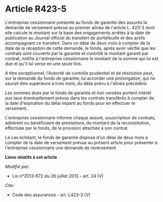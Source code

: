 # Article R423-5

L'entreprise cessionnaire présente au fonds de garantie des assurés la demande de versement prévue au premier alinéa de
l'article L. 423-3 dont elle calcule le montant sur la base des engagements arrêtés à la date de publication au Journal
officiel du transfert de portefeuille et des actifs accompagnant ce transfert. Dans un délai de deux mois à compter de la
date de la réception de cette demande, le fonds, après avoir vérifié que les contrats sont couverts par la garantie et
contrôlé le montant garanti par contrat, notifie à l'entreprise cessionnaire le montant de la somme qui lui est due et qu'il
lui verse en une seule fois. 

A titre exceptionnel, l'Autorité de contrôle prudentiel et de résolution peut, sur la demande du fonds de garantie, lui
accorder une prolongation, qui ne saurait être supérieure à trois mois, du délai prévu à l'alinéa précédent. 

Les sommes dues par le fonds de garantie et non versées portent intérêt aux taux éventuellement prévus dans les contrats
transférés à compter de la date d'expiration du délai imparti au fonds pour en effectuer le versement. 

L'entreprise cessionnaire informe chaque assuré, souscripteur de contrats, adhérent ou bénéficiaire de prestations, du
montant de la reconstitution, effectuée par le fonds, de la provision attachée à son contrat. 

Le cas échéant, le fonds de garantie dispose d'un délai de deux mois à compter de la date de versement prévue au présent
article pour présenter à l'entreprise cessionnaire une demande de reversement.

**Liens relatifs à cet article**

_Modifié par_:

  - Loi n°2013-672 du 26 juillet 2013 - art. 24 (V)

_Cite_:

  - Code des assurances - art. L423-3 (V)
